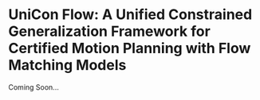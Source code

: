 # UniCon Flow: A Unified Constrained Generalization Framework for Certified Motion Planning with Flow Matching Models

Coming Soon...
